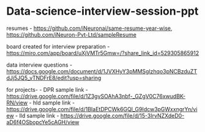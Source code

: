 # Data-science-interview-session-ppt

resumes - https://github.com/iNeuronai/same-resume-year-wise, https://github.com/iNeuron-Pvt-Ltd/sampleResume

board created for interview preparation - https://miro.com/app/board/uXjVMTr5Gmw=/?share_link_id=529305865912 

data interview questions - https://docs.google.com/document/d/1JVXHyY3pMMSglzhqo3pNCBzduZTdJj5JQ5_vTNDFrE8/edit?usp=sharing

for projects- 
    - DPR sample link - https://drive.google.com/file/d/1Z3gvSOAhA3nbf-_GZgV0C76xwudBK-RN/view
    - hld sample link - https://drive.google.com/file/d/1BIaEtDPCWk6GQl_G9Idcw3pGWxxngrYn/view
    - lld sample link - https://drive.google.com/file/d/15-3IrvNZXdeD0-aD6f4OSbopcYe5cAGH/view
